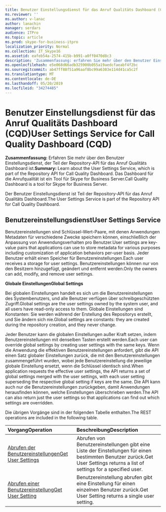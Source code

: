 ```yaml
---
title: Benutzer Einstellungsdienst für das Anruf Qualitäts Dashboard (CQD)
ms.reviewer: ''
ms.author: v-lanac
author: lanachin
manager: serdars
audience: ITPro
ms.topic: article
ms.prod: skype-for-business-itpro
localization_priority: Normal
ms.collection: IT_Skype16
ms.assetid: eafeb54a-2574-415b-b991-a0ff0470d8c3
description: 'Zusammenfassung: erfahren Sie mehr über den Benutzer Einstellungsdienst, der Teil der Repository-API für das Anruf Qualitäts Dashboard ist. Das Dashboard für die Anrufqualität ist ein Tool für Skype for Business Server.'
ms.openlocfilehash: e5e068d66adb325900b055a19aedcfaeabf4f2bc
ms.sourcegitcommit: ab47ff88f51a96aaf8bc99a6303e114d41ca5c2f
ms.translationtype: MT
ms.contentlocale: de-DE
ms.lasthandoff: 05/20/2019
ms.locfileid: "34274485"
---
```

# <a name="user-settings-service-for-call-quality-dashboard-cqd"></a><span data-ttu-id="09499-104">Benutzer Einstellungsdienst für das Anruf Qualitäts Dashboard (CQD)</span><span class="sxs-lookup"><span data-stu-id="09499-104">User Settings Service for Call Quality Dashboard (CQD)</span></span>
 
<span data-ttu-id="09499-105">**Zusammenfassung:** Erfahren Sie mehr über den Benutzer Einstellungsdienst, der Teil der Repository-API für das Anruf Qualitäts Dashboard ist.</span><span class="sxs-lookup"><span data-stu-id="09499-105">**Summary:** Learn about the User Settings Service, which is part of the Repository API for Call Quality Dashboard.</span></span> <span data-ttu-id="09499-106">Das Dashboard für die Anrufqualität ist ein Tool für Skype for Business Server.</span><span class="sxs-lookup"><span data-stu-id="09499-106">Call Quality Dashboard is a tool for Skype for Business Server.</span></span>
  
<span data-ttu-id="09499-107">Der Benutzer Einstellungsdienst ist Teil der Repository-API für das Anruf Qualitäts Dashboard.</span><span class="sxs-lookup"><span data-stu-id="09499-107">The User Settings Service is part of the Repository API for Call Quality Dashboard.</span></span>
  
## <a name="user-settings-service"></a><span data-ttu-id="09499-108">Benutzereinstellungsdienst</span><span class="sxs-lookup"><span data-stu-id="09499-108">User Settings Service</span></span>

<span data-ttu-id="09499-109">Benutzereinstellungen sind Schlüssel-Wert-Paare, mit denen Anwendungen Metadaten für verschiedene Zwecke speichern können, einschließlich der Anpassung von Anwendungsverhalten pro Benutzer.</span><span class="sxs-lookup"><span data-stu-id="09499-109">User settings are key-value pairs that applications can use to store metadata for various purposes including customization of application behaviors per-user basis.</span></span> <span data-ttu-id="09499-110">Jeder Benutzer erhält einen Speicher für Benutzereinstellungen.</span><span class="sxs-lookup"><span data-stu-id="09499-110">Each user receives a storage for user settings.</span></span> <span data-ttu-id="09499-111">Benutzereinstellungen können nur von den Besitzern hinzugefügt, geändert und entfernt werden.</span><span class="sxs-lookup"><span data-stu-id="09499-111">Only the owners can add, modify, and remove user settings.</span></span>
  
 <span data-ttu-id="09499-112">**Globale Einstellungen**</span><span class="sxs-lookup"><span data-stu-id="09499-112">**Global Settings**</span></span>
  
<span data-ttu-id="09499-113">Bei globalen Einstellungen handelt es sich um die Benutzereinstellungen des Systembenutzers, und alle Benutzer verfügen über schreibgeschützten Zugriff.</span><span class="sxs-lookup"><span data-stu-id="09499-113">Global settings are the user settings owned by the system user, and all users have read-only access to them.</span></span> <span data-ttu-id="09499-114">Globale Einstellungen sind Konstanten: Sie werden während der Erstellung des Repositorys erstellt, und Sie ändern sich nie.</span><span class="sxs-lookup"><span data-stu-id="09499-114">Global settings are constants: they are created during the repository creation, and they never change.</span></span>
  
<span data-ttu-id="09499-115">Jeder Benutzer kann die globalen Einstellungen außer Kraft setzen, indem Benutzereinstellungen mit denselben Tasten erstellt werden.</span><span class="sxs-lookup"><span data-stu-id="09499-115">Each user can override global settings by creating user settings with the same keys.</span></span> <span data-ttu-id="09499-116">Wenn die Anwendung die effektiven Benutzereinstellungen anfordert, gibt die API einen Satz globaler Einstellungen zurück, die mit den Benutzereinstellungen zusammengeführt wurden, wobei jede Benutzereinstellung die jeweilige globale Einstellung ersetzt, wenn die Schlüssel identisch sind.</span><span class="sxs-lookup"><span data-stu-id="09499-116">When application requests the effective user settings, the API returns a set of global settings merged with the user settings, with each user setting superseding the respective global setting if keys are the same.</span></span> <span data-ttu-id="09499-117">Die API kann auch nur die Benutzereinstellungen zurückgeben, damit Anwendungen herausfinden können, welche Einstellungen überschrieben werden.</span><span class="sxs-lookup"><span data-stu-id="09499-117">The API can also return just the user settings so that applications can find out which settings are overridden.</span></span> 
  
<span data-ttu-id="09499-118">Die übrigen Vorgänge sind in der folgenden Tabelle enthalten.</span><span class="sxs-lookup"><span data-stu-id="09499-118">The REST operations are included in the following table.</span></span>

|<span data-ttu-id="09499-119">**Vorgang**</span><span class="sxs-lookup"><span data-stu-id="09499-119">**Operation**</span></span>|<span data-ttu-id="09499-120">**Beschreibung**</span><span class="sxs-lookup"><span data-stu-id="09499-120">**Description**</span></span>|
|:-----|:-----|
|[<span data-ttu-id="09499-121">Abrufen der Benutzereinstellungen</span><span class="sxs-lookup"><span data-stu-id="09499-121">Get User Settings</span></span>](get-user-settings.md) <br/> |<span data-ttu-id="09499-122">Abrufen von Benutzereinstellungen gibt eine Liste der Einstellungen für einen bestimmten Benutzer zurück.</span><span class="sxs-lookup"><span data-stu-id="09499-122">Get User Settings returns a list of settings for a specified user.</span></span>  <br/> |
|[<span data-ttu-id="09499-123">Abrufen einer Benutzereinstellung</span><span class="sxs-lookup"><span data-stu-id="09499-123">Get User Setting</span></span>](get-user-setting.md) <br/> |<span data-ttu-id="09499-124">Benutzereinstellung abrufen gibt eine Einstellung für einen einzelnen Benutzer zurück.</span><span class="sxs-lookup"><span data-stu-id="09499-124">Get User Setting returns a single user setting.</span></span>  <br/> |
   

